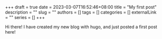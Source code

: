 +++ 
draft = true
date = 2023-03-07T16:52:46+08:00
title = "My first post"
description = ""
slug = ""
authors = []
tags = []
categories = []
externalLink = ""
series = []
+++

Hi there! I have created my new blog with hugo, and just posted a first post here!